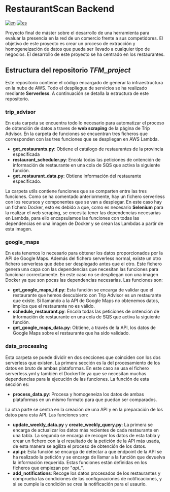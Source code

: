 # RestaurantScan Backend

[![en](https://img.shields.io/badge/lang-en-red.svg)](https://github.com/KristiyanBulga/TFM_project/blob/main/README-EN.md)
[![es](https://img.shields.io/badge/lang-es-yellow.svg)](https://github.com/KristiyanBulga/TFM_project/blob/main/README.md)

Proyecto final de máster sobre el desarrollo de una herramienta para evaluar la presencia en la red de un comercio 
frente a sus competidores. El objetivo de este proyecto es crear un proceso de extracción y homogeneización de datos
que pueda ser llevado a cualquier tipo de negocios. El desarrollo de este proyecto se ha centrado en los restaurantes.

## Estructura del repositorio *TFM_project*

Este repositorio contiene el código encargado de generar la infraestructura en la nube de AWS. Todo el despliegue de 
servicios se ha realizado mediante **Serverless**. A continuación se detalla la estructura de este repositorio.

### trip_advisor

En esta carpeta se encuentra todo lo necesario para automatizar el proceso de obtención de datos a traves de **web 
scraping** de la página de Trip Advisor. En la carpeta de funciones se encuentran tres ficheros que corresponden con las
tres funciones que se despliegan en AWS Lambda.
* **get_restaurants.py**: Obtiene el catálogo de restaurantes de la provincia especificada
* **restaurant_scheduler.py**: Encola todas las peticiones de ontención de información de restaurante en una cola de SQS 
que activa la siguiente función.
* **get_restaurant_data.py**: Obtiene información del restaurante especificado.

La carpeta utils contiene funciones que se comparten entre las tres funciones. Como se ha comentado anteriormente,
hay un fichero serverless con los recursos y componentes que se van a desplegar. En este caso hay un fichero Docker,
esto es debido a que, como es necesario **Selenium** para la realizar el web scraping, se encesita tener las 
dependencias necesarias en Lambda, para ello encapsulamos las funciones con todas las dependencias en una imagen de 
Docker y se crean las Lambdas a partir de esta imagen.

### google_maps

En esta tenemos lo necesario para obtener los datos proporcionados por la API de Google Maps. Además del fichero 
serverless normal, existe un otro fichero serverless que debe ser desplegado antes que el otro. Este fichero genera
una capa con las dependencias que necesitan las funciones para funcionar correctamente. En este caso no se despliegan
con una imagen Docker ya que son pocas las dependencias necesarias. Las funciones son:
* **get_google_maps_id.py**: Esta función se encarga de validar que el restaurante que hemos descubierto con Trip 
Advisor es un restaurante que existe. Si llamando a la API de Google Maps no obtenemos datos, implica que el restaurante
no es válido.
* **schedule_restaurant.py**: Encola todas las peticiones de ontención de información de restaurante en una cola de SQS 
que activa la siguiente función.
* **get_google_maps_data.py**: Obtiene, a través de la API, los datos de Google Maps sobre el restaurante que ha sido 
validado.

### data_processing

Esta carpeta se puede dividir en dos secciones que coinciden con los dos serverless que existen. La primera sección es
la del procesamiento de los datos en bruto de ambas plataformas. En este caso se usa el fichero serverless.yml y también
el Dockerfile ya que se necesitan muchas dependencias para la ejecución de las funciones. La función de esta sección
es:
* **process_data.py**: Procesa y homogeneiza los datos de ambas plataformas en un mismo formato para que puedan ser
comparados.

La otra parte se centra en la creación de una API y en la preparación de los datos para esta API. Las funciones son:
* **update_weekly_data.py** y **create_weekly_query.py**: La primera se encarga de actualizar los datos más recientes de 
cada restaurante en una tabla. La segunda se encarga de recoger los datos de esta tabla y crear un fichero con la 
el resultado de la petición de la API más usada, de esta manera se agiliza el proceso de obtención de los datos.
* **api.pi**: Esta función se encarga de detectar a que endpoint de la API se ha realizado la petición y se encarga de 
llamar a la función que devuelva la información requerida. Estas funciones están definidas en los ficheros que empiezan 
por "*api_*".
* **add_notifications**: Recoge los datos procesados de los restaurantes y comprueba las condiciones de las 
configuraciones de notificaciones, y si se cumple la condición se crea la notificación para el usaurio.

